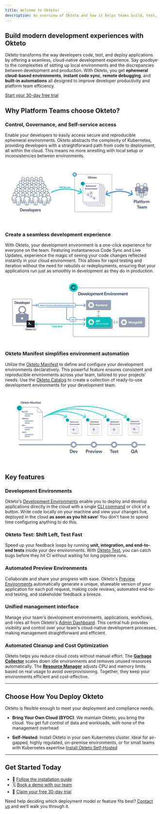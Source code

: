 ```yaml
---
title: Welcome to Okteto!
description: An overview of Okteto and how it helps teams build, test, and deploy faster.
---
```


## Build modern development experiences with Okteto
Okteto transforms the way developers code, test, and deploy applications by offering a seamless, cloud-native development experience. Say goodbye to the complexities of setting up local environments and the discrepancies between development and production. With Okteto, you get **ephemeral cloud-based environments**, **instant code sync**, **remote debugging**, and **built-in automations** all designed to improve developer productivity and platform team efficiency.

[Start your 30-day free trial](https://www.okteto.com/free-trial/)

## Why Platform Teams choose Okteto?

### Control, Governance, and Self-service access
Enable your developers to easily access secure and reproducible ephemeral environments. Okteto abstracts the complexity of Kubernetes, providing developers with a straightforward path from code to deployment, all within the cloud. This means no more wrestling with local setup or inconsistencies between environments.

![Platform team using Okteto diagram](../../static/img/platform-team-diagram.jpg)

### Create a seamless development experience
With Okteto, your development environment is a one-click experience for everyone on the team. Featuring instantaneous Code Sync and Live Updates, experience the magic of seeing your code changes reflected instantly in your cloud environment. This allows for rapid testing and iteration without the need for rebuilds or redeployments, ensuring that your applications run just as smoothly in development as they do in production.

![Developing with Okteto Example](../../static/img/dev-environment-example.jpg)

### Okteto Manifest simplifies environment automation
Utilize the [Okteto Manifest](core/okteto-manifest.mdx) to define and configure your development environments declaratively. This powerful feature ensures consistent and reproducible environments across your team, tailored to your projects' needs. Use the [Okteto Catalog](development/deploy/deploy-from-catalog.mdx) to create a collection of ready-to-use development environments for your development team.

![Platform team using Okteto diagram](../../static/img/manifest.jpg)

## Key features

### Development Environments
Okteto's [Development Environments](development/index.mdx) enable you to deploy and develop applications directly in the cloud with a single [CLI command](development/using-okteto-cli.mdx) or click of a button. Write code locally on your machine and view your changes live, deployed in the cloud **as soon as you hit save**! You don't have to spend time configuring anything to do this.

### Okteto Test: Shift Left, Test Fast  
Speed up your feedback loops by running **unit, integration, and end-to-end tests** inside your dev environments. With [Okteto Test](testing/index.mdx), you can catch bugs before they hit CI without waiting for long pipeline runs.

### Automated Preview Environments
Collaborate and share your progress with ease. Okteto's [Preview Environments](previews/index.mdx) automatically generate a unique, shareable version of your application for each pull request, making code reviews, automated end-to-end testing, and stakeholder feedback a breeze.

### Unified management interface
Manage your team's development environments, applications, workflows, and roles all from Okteto's [Admin Dashboard](admin/dashboard.mdx). This central hub provides visibility and control over your team's cloud-native development processes, making management straightforward and efficient.

### Automated Cleanup and Cost Optimization 
Okteto helps you reduce cloud costs without manual effort. The [**Garbage Collector**](admin/cleanup.mdx) scales down idle environments and removes unused resources automatically. The [**Resource Manager**](admin/resource-manager.mdx) adjusts CPU and memory limits based on real usage to avoid overprovisioning. Together, they keep your environments efficient and cost-effective.

---

## Choose How You Deploy Okteto

Okteto is flexible enough to meet your deployment and compliance needs.

- **Bring Your Own Cloud (BYOC)**: We maintain Okteto, you bring the cloud. You get full control of data and workloads, with none of the management overhead  
  <!-- → [Learn about BYOC](get-started/install/byoc/index.mdx) -->

- **Self-Hosted**: Install Okteto in your own Kubernetes cluster. Ideal for air-gapped, highly regulated, on-premise environments, or for small teams with Kubernetes expertise
   [Install Okteto Self-Hosted](get-started/install/index.mdx)

---

## Get Started Today

- 🚀 [Follow the installation guide](get-started/install/index.mdx)
- 🗓️ [Book a demo with our team](https://okteto.com/schedule/)
- 🎁 [Claim your free 30-day trial](https://www.okteto.com/free-trial/)

Need help deciding which deployment model or feature fits best? [Contact us](https://okteto.com/schedule/) and we’ll walk you through it.